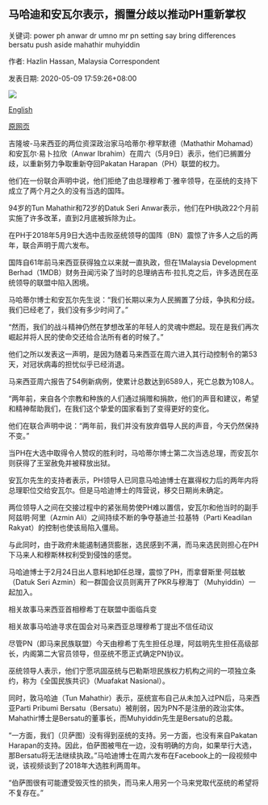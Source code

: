 ## 马哈迪和安瓦尔表示，搁置分歧以推动PH重新掌权

关键词: power ph anwar dr umno mr pn setting say bring differences bersatu push aside mahathir muhyiddin

作者: Hazlin Hassan, Malaysia Correspondent

发表日期: 2020-05-09 17:59:26+08:00

![](https://www.straitstimes.com/sites/default/files/styles/x_large/public/articles/2020/05/09/rk_mycollage_090520.jpg?itok=RwuV7Nsj)

[English](Mahathir%20and%20Anwar%20say%20setting%20aside%20differences%20in%20push%20to%20bring%20PH%20back%20to%20power.md)

[原网页](https://www.straitstimes.com/asia/se-asia/mahathir-and-anwar-say-setting-aside-differences-in-push-to-bring-ph-back-to-power)

吉隆坡-马来西亚的两位资深政治家马哈蒂尔·穆罕默德（Mathathir Mohamad）和安瓦尔·易卜拉欣（Anwar Ibrahim）在周六（5月9日）表示，他们已搁置分歧，以重新努力争取重新夺回Pakatan Harapan（PH）联盟的权力。

他们在一份联合声明中说，他们拒绝了由总理穆希丁·雅辛领导，在巫统的支持下成立了两个月之久的没有当选的国阵。

94岁的Tun Mahathir和72岁的Datuk Seri Anwar表示，他们在PH执政22个月前实施了许多改革，直到2月底被拆除为止。

在PH于2018年5月9日大选中击败巫统领导的国阵（BN）震惊了许多人之后的两年，联合声明于周六发布。

国阵自61年前马来西亚获得独立以来就一直执政，但在1Malaysia Development Berhad（1MDB）财务丑闻污染了当时的总理纳吉布·拉扎克之后，许多选民在巫统领导的联盟中陷入困境。

马哈蒂尔博士和安瓦尔先生说：“我们长期以来为人民搁置了分歧，争执和分歧。我们已经老了，我们没有多少时间了。”

“然而，我们的战斗精神仍然在梦想改革的年轻人的灵魂中燃起。现在是我们再次崛起并将人民的使命交还给合法所有者的时候了。”

他们之所以发表这一声明，是因为随着马来西亚在周六进入其行动控制令的第53天，对冠状病毒的担忧似乎已经消退。

马来西亚周六报告了54例新病例，使累计总数达到6589人，死亡总数为108人。

“两年前，来自各个宗教和种族的人们通过捐赠和捐款，他们的声音和建议，希望和精神帮助我们，在我们这个挚爱的国家看到了变得更好的变化。

他们在联合声明中说：“两年前，我们并没有放弃倡导人民的声音，今天仍然保持不变。”

当PH在大选中取得令人赞叹的胜利时，马哈蒂尔博士第二次当选总理，而安瓦尔则获得了王室赦免并被释放出狱。

安瓦尔先生的支持者表示，PH领导人已同意马哈迪博士在赢得权力后的两年内将总理职位交给安瓦尔。但是马哈迪博士的阵营说，移交日期尚未确定。

两位领导人之间在交接过程中的紧张局势使PH难以置信，安瓦尔和他当时的副手阿兹明·阿里（Azmin Ali）之间持续不断的争夺基迪兰·拉基特（Parti Keadilan Rakyat）的控制也使该局陷入僵局。

与此同时，由于政府未能遏制通货膨胀，选民感到不满，而马来选民则担心在PH下马来人和穆斯林权利受到侵蚀的感觉。

马哈迪博士于2月24日出人意料地卸任总理，震惊了PH，而拿督斯里·阿兹敏（Datuk Seri Azmin）和一群国会议员则离开了PKR与穆海丁（Muhyiddin）一起加入。

相关故事马来西亚首相穆希丁在联盟中面临兵变

相关故事马哈迪寻求在国会对马来西亚总理穆希丁提出不信任动议

尽管PN（即马来民族联盟）今天由穆希丁先生担任总理，阿兹明先生担任高级部长，内阁第二大官员领导，但巫统不愿正式确定PN协议。

巫统领导人表示，他们宁愿巩固巫统与巴勒斯坦民族权力机构之间的一项独立条约，称为《全国民族共识》（Muafakat Nasional）。

同时，敦马哈迪（Tun Mahathir）表示，巫统宣布自己从未加入过PN后，马来西亚Parti Pribumi Bersatu（Bersatu）被削弱，因为PN不是注册的政治实体。 Mahathir博士是Bersatu的董事长，而Muhyiddin先生是Bersatu的总裁。

“一方面，我们（贝萨图）没有得到巫统的支持。另一方面，也没有来自Pakatan Harapan的支持。因此，伯萨图被甩在一边，没有明确的方向，如果举行大选，那Bersatu将无法继续执政。”马哈迪博士在周六发布在Facebook上的一段视频中说，该视频谈到了2018年大选胜利两周年。

“伯萨图很有可能遭受毁灭性的​​损失，而马来人用另一个马来党取代巫统的希望将不复存在。”
